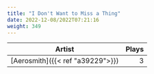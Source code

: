 ```yaml
---
title: "I Don't Want to Miss a Thing"
date: 2022-12-08/2022T07:21:16
weight: 349
---
```




 Artist | Plays 
----- | -----:
[Aerosmith]({{< ref "a39229">}}) | 3
